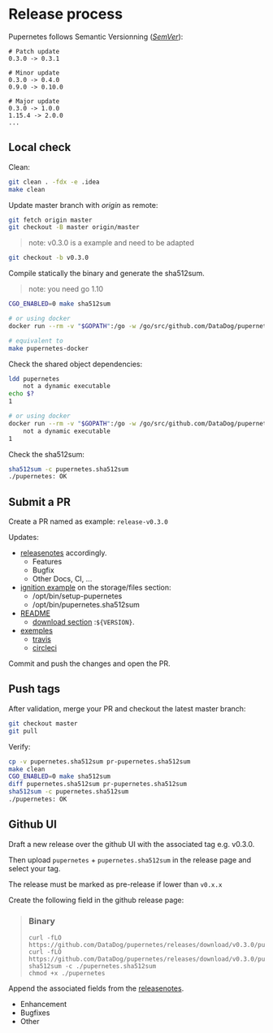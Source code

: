 # Release process

Pupernetes follows Semantic Versionning ([_SemVer_](https://semver.org/)):
```text
# Patch update
0.3.0 -> 0.3.1

# Minor update
0.3.0 -> 0.4.0
0.9.0 -> 0.10.0

# Major update
0.3.0 -> 1.0.0
1.15.4 -> 2.0.0
...
```

## Local check

Clean:
```bash
git clean . -fdx -e .idea
make clean
```

Update master branch with *origin* as remote:
```bash
git fetch origin master
git checkout -B master origin/master
```

> note: v0.3.0 is a example and need to be adapted
```bash
git checkout -b v0.3.0
```

Compile statically the binary and generate the sha512sum.
> note: you need go 1.10
```bash
CGO_ENABLED=0 make sha512sum

# or using docker
docker run --rm -v "$GOPATH":/go -w /go/src/github.com/DataDog/pupernetes golang:1.10 make re sha512sum

# equivalent to
make pupernetes-docker
```

Check the shared object dependencies:
```bash
ldd pupernetes
	not a dynamic executable
echo $?
1

# or using docker
docker run --rm -v "$GOPATH":/go -w /go/src/github.com/DataDog/pupernetes golang:1.10 sh -c 'ldd pupernetes ; echo $?'
	not a dynamic executable
1
```

Check the sha512sum:
```bash
sha512sum -c pupernetes.sha512sum 
./pupernetes: OK
```

## Submit a PR

Create a PR named as example: `release-v0.3.0`

Updates:
- [releasenotes](./releasenotes.md) accordingly.
    * Features
    * Bugfix
    * Other
        Docs, CI, ...
- [ignition example](environments/container-linux/ignition.yaml) on the storage/files section:
    * /opt/bin/setup-pupernetes
    * /opt/bin/pupernetes.sha512sum
- [README](README.md)
    * [download section](README.md#download) :`${VERSION}`.
- [exemples](examples)
    * [travis](examples/travis.yaml)
    * [circleci](examples/circleci.yaml)

Commit and push the changes and open the PR.

## Push tags

After validation, merge your PR and checkout the latest master branch:
```bash
git checkout master
git pull
```

Verify:
```bash
cp -v pupernetes.sha512sum pr-pupernetes.sha512sum
make clean
CGO_ENABLED=0 make sha512sum
diff pupernetes.sha512sum pr-pupernetes.sha512sum
sha512sum -c pupernetes.sha512sum 
./pupernetes: OK
```

## Github UI

Draft a new release over the github UI with the associated tag e.g. v0.3.0.

Then upload `pupernetes` + `pupernetes.sha512sum` in the release page and select your tag.

The release must be marked as pre-release if lower than `v0.x.x`

Create the following field in the github release page:

> ### Binary
> ```
> curl -fLO https://github.com/DataDog/pupernetes/releases/download/v0.3.0/pupernetes
> curl -fLO https://github.com/DataDog/pupernetes/releases/download/v0.3.0/pupernetes.sha512sum
> sha512sum -c ./pupernetes.sha512sum
> chmod +x ./pupernetes
> ```

Append the associated fields from the [releasenotes](./releasenotes.md).
- Enhancement
- Bugfixes
- Other